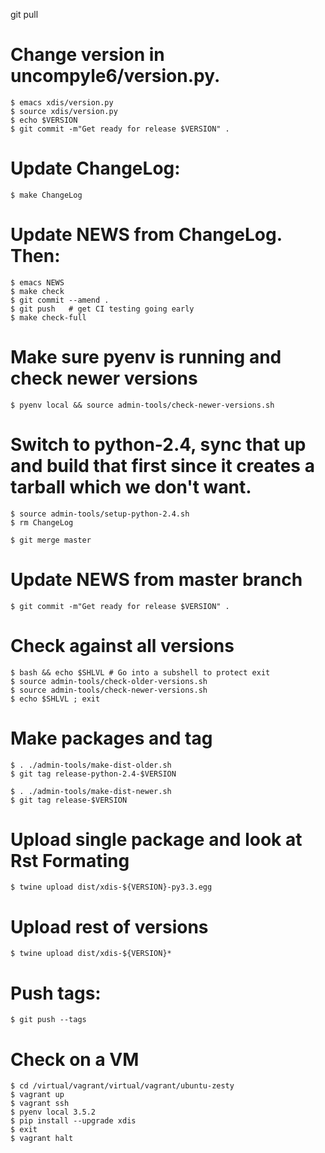 git pull

# Change version in uncompyle6/version.py.

	$ emacs xdis/version.py
    $ source xdis/version.py
    $ echo $VERSION
    $ git commit -m"Get ready for release $VERSION" .


# Update ChangeLog:
    $ make ChangeLog

#  Update NEWS from ChangeLog. Then:

	$ emacs NEWS
    $ make check
    $ git commit --amend .
    $ git push   # get CI testing going early
    $ make check-full

# Make sure pyenv is running and check newer versions

    $ pyenv local && source admin-tools/check-newer-versions.sh

# Switch to python-2.4, sync that up and build that first since it creates a tarball which we don't want.

    $ source admin-tools/setup-python-2.4.sh
    $ rm ChangeLog

    $ git merge master

# Update NEWS from master branch

    $ git commit -m"Get ready for release $VERSION" .

# Check against all versions

    $ bash && echo $SHLVL # Go into a subshell to protect exit
    $ source admin-tools/check-older-versions.sh
    $ source admin-tools/check-newer-versions.sh
	$ echo $SHLVL ; exit

# Make packages and tag

    $ . ./admin-tools/make-dist-older.sh
    $ git tag release-python-2.4-$VERSION

    $ . ./admin-tools/make-dist-newer.sh
    $ git tag release-$VERSION

# Upload single package and look at Rst Formating

    $ twine upload dist/xdis-${VERSION}-py3.3.egg

# Upload rest of versions

    $ twine upload dist/xdis-${VERSION}*

# Push tags:

    $ git push --tags

# Check on a VM

    $ cd /virtual/vagrant/virtual/vagrant/ubuntu-zesty
	$ vagrant up
	$ vagrant ssh
	$ pyenv local 3.5.2
	$ pip install --upgrade xdis
	$ exit
	$ vagrant halt
